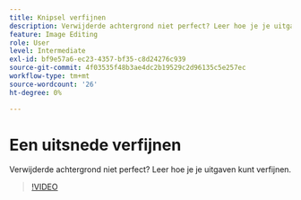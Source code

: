```yaml
---
title: Knipsel verfijnen
description: Verwijderde achtergrond niet perfect? Leer hoe je je uitgaven verfijnt
feature: Image Editing
role: User
level: Intermediate
exl-id: bf9e57a6-ec23-4357-bf35-c8d24276c939
source-git-commit: 4f03535f48b3ae4dc2b19529c2d96135c5e257ec
workflow-type: tm+mt
source-wordcount: '26'
ht-degree: 0%

---
```


# Een uitsnede verfijnen

Verwijderde achtergrond niet perfect? Leer hoe je je uitgaven kunt verfijnen.

>[!VIDEO](https://video.tv.adobe.com/v/3420221?quality=12&learn=on&hidetitle=true)
